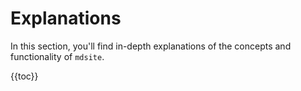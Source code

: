 # Explanations

In this section, you'll find in-depth explanations of the concepts and functionality of `mdsite`.

{{toc}}